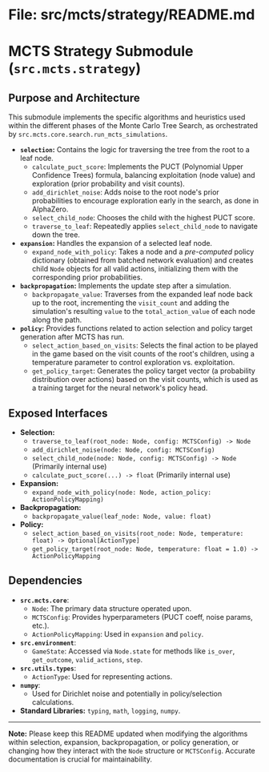 # File: src/mcts/strategy/README.md
# MCTS Strategy Submodule (`src.mcts.strategy`)

## Purpose and Architecture

This submodule implements the specific algorithms and heuristics used within the different phases of the Monte Carlo Tree Search, as orchestrated by `src.mcts.core.search.run_mcts_simulations`.

-   **`selection`:** Contains the logic for traversing the tree from the root to a leaf node.
    -   `calculate_puct_score`: Implements the PUCT (Polynomial Upper Confidence Trees) formula, balancing exploitation (node value) and exploration (prior probability and visit counts).
    -   `add_dirichlet_noise`: Adds noise to the root node's prior probabilities to encourage exploration early in the search, as done in AlphaZero.
    -   `select_child_node`: Chooses the child with the highest PUCT score.
    -   `traverse_to_leaf`: Repeatedly applies `select_child_node` to navigate down the tree.
-   **`expansion`:** Handles the expansion of a selected leaf node.
    -   `expand_node_with_policy`: Takes a node and a *pre-computed* policy dictionary (obtained from batched network evaluation) and creates child `Node` objects for all valid actions, initializing them with the corresponding prior probabilities.
-   **`backpropagation`:** Implements the update step after a simulation.
    -   `backpropagate_value`: Traverses from the expanded leaf node back up to the root, incrementing the `visit_count` and adding the simulation's resulting `value` to the `total_action_value` of each node along the path.
-   **`policy`:** Provides functions related to action selection and policy target generation after MCTS has run.
    -   `select_action_based_on_visits`: Selects the final action to be played in the game based on the visit counts of the root's children, using a temperature parameter to control exploration vs. exploitation.
    -   `get_policy_target`: Generates the policy target vector (a probability distribution over actions) based on the visit counts, which is used as a training target for the neural network's policy head.

## Exposed Interfaces

-   **Selection:**
    -   `traverse_to_leaf(root_node: Node, config: MCTSConfig) -> Node`
    -   `add_dirichlet_noise(node: Node, config: MCTSConfig)`
    -   `select_child_node(node: Node, config: MCTSConfig) -> Node` (Primarily internal use)
    -   `calculate_puct_score(...) -> float` (Primarily internal use)
-   **Expansion:**
    -   `expand_node_with_policy(node: Node, action_policy: ActionPolicyMapping)`
-   **Backpropagation:**
    -   `backpropagate_value(leaf_node: Node, value: float)`
-   **Policy:**
    -   `select_action_based_on_visits(root_node: Node, temperature: float) -> Optional[ActionType]`
    -   `get_policy_target(root_node: Node, temperature: float = 1.0) -> ActionPolicyMapping`

## Dependencies

-   **`src.mcts.core`**:
    -   `Node`: The primary data structure operated upon.
    -   `MCTSConfig`: Provides hyperparameters (PUCT coeff, noise params, etc.).
    -   `ActionPolicyMapping`: Used in `expansion` and `policy`.
-   **`src.environment`**:
    -   `GameState`: Accessed via `Node.state` for methods like `is_over`, `get_outcome`, `valid_actions`, `step`.
-   **`src.utils.types`**:
    -   `ActionType`: Used for representing actions.
-   **`numpy`**:
    -   Used for Dirichlet noise and potentially in policy/selection calculations.
-   **Standard Libraries:** `typing`, `math`, `logging`, `numpy`.

---

**Note:** Please keep this README updated when modifying the algorithms within selection, expansion, backpropagation, or policy generation, or changing how they interact with the `Node` structure or `MCTSConfig`. Accurate documentation is crucial for maintainability.